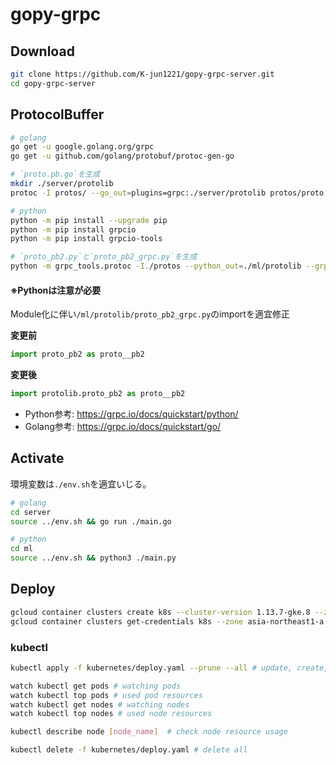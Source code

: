 # gopy-grpc

## **Download**

```sh
git clone https://github.com/K-jun1221/gopy-grpc-server.git
cd gopy-grpc-server
```

## **ProtocolBuffer**

```sh
# golang
go get -u google.golang.org/grpc
go get -u github.com/golang/protobuf/protoc-gen-go

# `proto.pb.go`を生成
mkdir ./server/protolib
protoc -I protos/ --go_out=plugins=grpc:./server/protolib protos/proto.proto

# python
python -m pip install --upgrade pip
python -m pip install grpcio
python -m pip install grpcio-tools

# `proto_pb2.py`と`proto_pb2_grpc.py`を生成
python -m grpc_tools.protoc -I./protos --python_out=./ml/protolib --grpc_python_out=./ml/protolib ./protos/proto.proto

```

#### ※Pythonは注意が必要

Module化に伴い`/ml/protolib/proto_pb2_grpc.py`のimportを適宜修正

**変更前**
```python
import proto_pb2 as proto__pb2
```
**変更後**
```python
import protolib.proto_pb2 as proto__pb2
```

- Python参考: https://grpc.io/docs/quickstart/python/
- Golang参考: https://grpc.io/docs/quickstart/go/


## **Activate**

環境変数は`./env.sh`を適宜いじる。

```sh
# golang
cd server
source ../env.sh && go run ./main.go

# python
cd ml
source ../env.sh && python3 ./main.py
```

## **Deploy**

```sh
gcloud container clusters create k8s --cluster-version 1.13.7-gke.8 --zone asia-northeast1-a --num-nodes 3 --project XXX
gcloud container clusters get-credentials k8s --zone asia-northeast1-a # kubernetesのCredentialを~/.kube/configに保存
```

### kubectl
```sh
kubectl apply -f kubernetes/deploy.yaml --prune --all # update, create, or delete

watch kubectl get pods # watching pods
watch kubectl top pods # used pod resources
watch kubectl get nodes # watching nodes
watch kubectl top nodes # used node resources

kubectl describe node [node_name]  # check node resource usage

kubectl delete -f kubernetes/deploy.yaml # delete all
```

